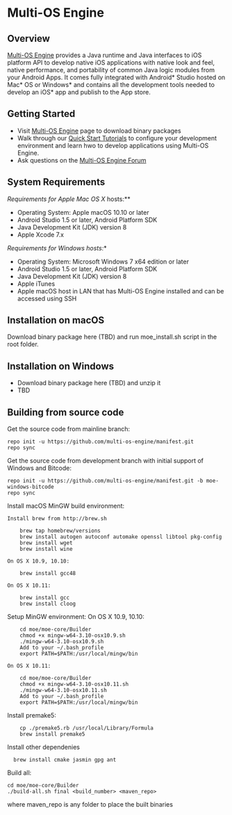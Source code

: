 Multi-OS Engine
===============

Overview
--------
[Multi-OS Engine](http://multi-os-engine.org/) provides a Java runtime and Java interfaces to iOS platform API to develop native iOS applications with native look and feel, native performance, and portability of common Java logic modules from your Android Apps. It comes fully integrated with Android* Studio hosted on Mac* OS or Windows* and contains all the development tools needed to develop an iOS* app and publish to the App store.

Getting Started
---------------

- Visit [Multi-OS Engine](TBD) page to download binary packages
- Walk through our [Quick Start Tutorials](http://multi-os-engine.github.io/doc) to configure your development environment and learn hwo to develop applications using Multi-OS Engine.
- Ask questions on the [Multi-OS Engine Forum](https://discuss.multi-os-engine.org/)


System Requirements
-------------------

**Requirements for Apple* Mac OS X* hosts:**

- Operating System: Apple macOS 10.10 or later
- Android Studio 1.5 or later, Android Platform SDK
- Java Development Kit (JDK) version 8
- Apple Xcode 7.x

**Requirements for Windows* hosts:**

- Operating System: Microsoft Windows 7 x64 edition or later
- Android Studio 1.5 or later, Android Platform SDK
- Java Development Kit (JDK) version 8
- Apple iTunes
- Apple macOS host in LAN that has Multi-OS Engine installed and can be accessed using SSH

Installation on macOS
----------------------

Download binary package here (TBD) and run moe_install.sh script in the root folder.

Installation on Windows
-----------------------

- Download binary package here (TBD) and unzip it
- TBD

Building from source code
-------------------------

Get the source code from mainline branch:
```
repo init -u https://github.com/multi-os-engine/manifest.git
repo sync
```

Get the source code from development branch with initial support of Windows and Bitcode: 
```
repo init -u https://github.com/multi-os-engine/manifest.git -b moe-windows-bitcode
repo sync
```

Install macOS MinGW build environment:
	
	Install brew from http://brew.sh
```	
	brew tap homebrew/versions
	brew install autogen autoconf automake openssl libtool pkg-config
	brew install wget
	brew install wine
```
	On OS X 10.9, 10.10:
```
	brew install gcc48
```
	On OS X 10.11:
```
	brew install gcc
	brew install cloog
```
Setup MinGW environment:
	On OS X 10.9, 10.10:

```
	cd moe/moe-core/Builder
	chmod +x mingw-w64-3.10-osx10.9.sh
	./mingw-w64-3.10-osx10.9.sh
	Add to your ~/.bash_profile
	export PATH=$PATH:/usr/local/mingw/bin
```
	
	On OS X 10.11:
```
	cd moe/moe-core/Builder
	chmod +x mingw-w64-3.10-osx10.11.sh
	./mingw-w64-3.10-osx10.11.sh
	Add to your ~/.bash_profile
	export PATH=$PATH:/usr/local/mingw/bin
```

Install premake5:
```	
	cp ./premake5.rb /usr/local/Library/Formula
	brew install premake5
```

Install other dependenies
```
  brew install cmake jasmin gpg ant
```

Build all:
```
cd moe/moe-core/Builder
./build-all.sh final <build_number> <maven_repo>
```
where maven_repo is any folder to place the built binaries
